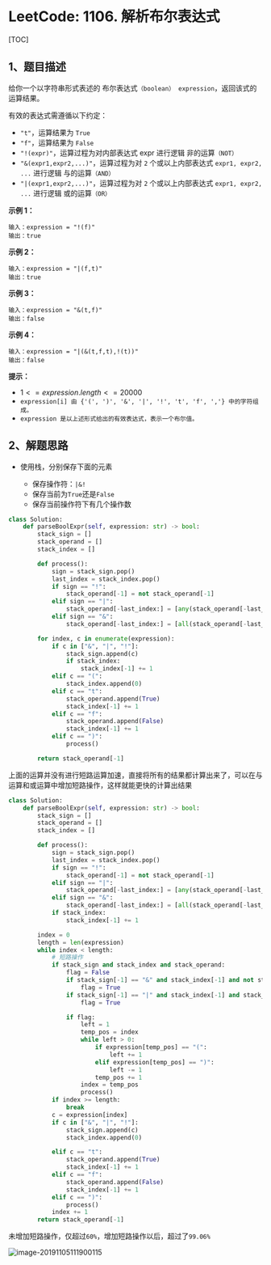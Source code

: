# LeetCode: 1106. 解析布尔表达式

[TOC]

## 1、题目描述

给你一个以字符串形式表述的 布尔表达式`（boolean） expression`，返回该式的运算结果。

有效的表达式需遵循以下约定：

-   `"t"`，运算结果为 `True`
-   `"f"`，运算结果为 `False`
-   `"!(expr)"`，运算过程为对内部表达式 expr 进行逻辑 非的运算`（NOT）`
-   `"&(expr1,expr2,...)"`，运算过程为对 `2` 个或以上内部表达式 `expr1, expr2, ...` 进行逻辑 与的运算`（AND）`
-   `"|(expr1,expr2,...)"`，运算过程为对 `2` 个或以上内部表达式 `expr1, expr2, ...` 进行逻辑 或的运算`（OR）`

**示例 1：**

```
输入：expression = "!(f)"
输出：true
```


**示例 2：**

```
输入：expression = "|(f,t)"
输出：true
```


**示例 3：**

```
输入：expression = "&(t,f)"
输出：false
```


**示例 4：**

```
输入：expression = "|(&(t,f,t),!(t))"
输出：false
```

**提示：**

-   $1 <= expression.length <= 20000$
-   `expression[i] 由 {'(', ')', '&', '|', '!', 't', 'f', ','} 中的字符组成。`
-   `expression 是以上述形式给出的有效表达式，表示一个布尔值。`



## 2、解题思路

-   使用栈，分别保存下面的元素

    -   保存操作符：`|&!`
    -   保存当前为`True`还是`False`
    -   保存当前操作符下有几个操作数

    

```python
class Solution:
    def parseBoolExpr(self, expression: str) -> bool:
        stack_sign = []
        stack_operand = []
        stack_index = []

        def process():
            sign = stack_sign.pop()
            last_index = stack_index.pop()
            if sign == "!":
                stack_operand[-1] = not stack_operand[-1]
            elif sign == "|":
                stack_operand[-last_index:] = [any(stack_operand[-last_index:])]
            elif sign == "&":
                stack_operand[-last_index:] = [all(stack_operand[-last_index:])]

        for index, c in enumerate(expression):
            if c in ["&", "|", "!"]:
                stack_sign.append(c)
                if stack_index:
                    stack_index[-1] += 1
            elif c == "(":
                stack_index.append(0)
            elif c == "t":
                stack_operand.append(True)
                stack_index[-1] += 1
            elif c == "f":
                stack_operand.append(False)
                stack_index[-1] += 1
            elif c == ")":
                process()

        return stack_operand[-1]
```

上面的运算并没有进行短路运算加速，直接将所有的结果都计算出来了，可以在与运算和或运算中增加短路操作，这样就能更快的计算出结果



```python
class Solution:
    def parseBoolExpr(self, expression: str) -> bool:
        stack_sign = []
        stack_operand = []
        stack_index = []

        def process():
            sign = stack_sign.pop()
            last_index = stack_index.pop()
            if sign == "!":
                stack_operand[-1] = not stack_operand[-1]
            elif sign == "|":
                stack_operand[-last_index:] = [any(stack_operand[-last_index:])]
            elif sign == "&":
                stack_operand[-last_index:] = [all(stack_operand[-last_index:])]
            if stack_index:
                stack_index[-1] += 1

        index = 0
        length = len(expression)
        while index < length:
            # 短路操作
            if stack_sign and stack_index and stack_operand:
                flag = False
                if stack_sign[-1] == "&" and stack_index[-1] and not stack_operand[-1]:
                    flag = True
                if stack_sign[-1] == "|" and stack_index[-1] and stack_operand[-1]:
                    flag = True

                if flag:
                    left = 1
                    temp_pos = index
                    while left > 0:
                        if expression[temp_pos] == "(":
                            left += 1
                        elif expression[temp_pos] == ")":
                            left -= 1
                        temp_pos += 1
                    index = temp_pos
                    process()
            if index >= length:
                break
            c = expression[index]
            if c in ["&", "|", "!"]:
                stack_sign.append(c)
                stack_index.append(0)

            elif c == "t":
                stack_operand.append(True)
                stack_index[-1] += 1
            elif c == "f":
                stack_operand.append(False)
                stack_index[-1] += 1
            elif c == ")":
                process()
            index += 1
        return stack_operand[-1]
```

未增加短路操作，仅超过`60%`，增加短路操作以后，超过了`99.06%`

![image-20191105111900115](http://markdown-images-1251766755.cos.ap-beijing.myqcloud.com/notebook/2019-11-05-031905.png)